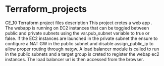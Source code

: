 # Terraform_projects

CE_10 Terraform project files
description
This project cretes a web app .
The webapp is running on EC2 instances that can be toggled between public and private subnets using the var.pub_subnet variable to true or false.
If the EC2 instances are launched in the private subnet the ensure to configure a NAT GW in the public subnet and disable
assign_public_ip to allow proper routing through natgw.
A load balancer module is called to run in the public subnets and a target group is creted to register the webap ec2 instances.
The load balancer url is then accessed from the browser.
